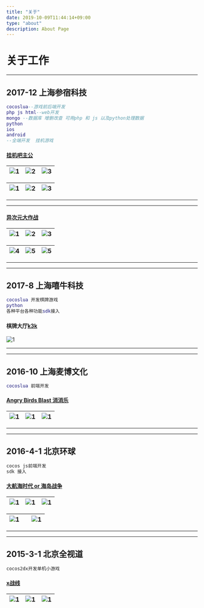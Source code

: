 ```yaml
---
title: "关于"
date: 2019-10-09T11:44:14+09:00
type: "about"
description: About Page
---
```


# 关于工作

---
## 2017-12 上海参宿科技

```cocos2d.lua
cocoslua--游戏前后端开发
php js html--web开发
mongo --数据库 增删改查 可用php 和 js 以及python处理数据
python
ios
android
--全端开发  挂机游戏
```


#### [挂机吧主公](https://tieba.baidu.com/f?kw=%B9%D2%BB%FA%B0%C9%D6%F7%B9%AB&fr=ala0&tpl=5)

| ![1](https://ss3.bdstatic.com/70cFv8Sh_Q1YnxGkpoWK1HF6hhy/it/u=3023093373,2514043510&fm=26&gp=0.jpg) | ![2](https://ss1.bdstatic.com/70cFvXSh_Q1YnxGkpoWK1HF6hhy/it/u=3356590871,2610065148&fm=26&gp=0.jpg) | ![3](https://ss1.bdstatic.com/70cFuXSh_Q1YnxGkpoWK1HF6hhy/it/u=635986471,2023937362&fm=26&gp=0.jpg) |
|:-|:-|:-|

| ![1](https://ss2.bdstatic.com/70cFvnSh_Q1YnxGkpoWK1HF6hhy/it/u=778289455,2572033351&fm=26&gp=0.jpg) | ![2](https://ss3.bdstatic.com/70cFv8Sh_Q1YnxGkpoWK1HF6hhy/it/u=1290122453,4069861154&fm=26&gp=0.jpg) | ![3](https://ss2.bdstatic.com/70cFvnSh_Q1YnxGkpoWK1HF6hhy/it/u=1745653943,2129597073&fm=26&gp=0.jpg) |
|:-|:-|:-|
---
---
#### [异次元大作战](https://www.taptap.com/app/162531)

| ![1](https://ss3.bdstatic.com/70cFv8Sh_Q1YnxGkpoWK1HF6hhy/it/u=2254090197,1148041248&fm=11&gp=0.jpg) | ![2](https://ss1.bdstatic.com/70cFuXSh_Q1YnxGkpoWK1HF6hhy/it/u=62084195,2902910454&fm=11&gp=0.jpg) | ![3](https://ss2.bdstatic.com/70cFvnSh_Q1YnxGkpoWK1HF6hhy/it/u=308980586,2597344224&fm=26&gp=0.jpg) |
|:-|:-|:-|

| ![4](https://ss1.bdstatic.com/70cFvXSh_Q1YnxGkpoWK1HF6hhy/it/u=4276889299,310082386&fm=11&gp=0.jpg) | ![5](https://ss1.bdstatic.com/70cFuXSh_Q1YnxGkpoWK1HF6hhy/it/u=2900473688,3124029619&fm=11&gp=0.jpg) |  ![5](https://ss2.bdstatic.com/70cFvnSh_Q1YnxGkpoWK1HF6hhy/it/u=2986418271,2095713933&fm=11&gp=0.jpg) | 
|:-|:-|:-|

---
---
## 2017-8 上海嘻牛科技
```cocos2d.lua
cocoslua 开发棋牌游戏 
python
各种平台各种功能sdk接入
```
#### 棋牌大厅[k3k](https://www.k3k.com/)

 ![1](https://www.k3k.com/images/logo.jpg) 


---
---
## 2016-10 上海麦博文化
```cocos2d.lua
cocoslua 前端开发 

```
#### [Angry Birds Blast 消消乐](http://www.mybogame.com/game/detail.aspx?id=6)

| ![1](http://www.mybogame.com/uploads/20180223/20180223121628731.png) | ![1](http://www.mybogame.com/uploads/20180223/20180223121618752.png) | ![1](http://www.mybogame.com/uploads/20180223/20180223121610694.png) |
|:-|:-|:-|

---
---
## 2016-4-1 北京环球
```cocos2d.js
cocos js前端开发 
sdk 接入
```
#### [大航海时代 or 海岛战争](http://hdzz.wdyxgames.com/hdzz.html)

| ![1](https://static.wdyxgames.com/hdzz/ts/3.jpg) | ![1](https://static.wdyxgames.com/hdzz/ts/5.jpg) | ![1](https://static.wdyxgames.com/hdzz/ts/4.jpg) |
|:-|:-|:-|

| ![1](https://static.wdyxgames.com/hdzz/ts/2.jpg) || ![1](https://static.wdyxgames.com/hdzz/ts/1.jpg) |
|:-|:-|:-|

---
---
## 2015-3-1 北京全视道
```cocos2d.c++
cocos2dx开发单机小游戏 
```
#### [x战线](http://news.4399.com/xzhanxian/zixun/m/600030.html)

| ![1](https://newsimg.5054399.com/uploads/userup/1602/021A1302240.jpg) | ![1](https://newsimg.5054399.com/uploads/userup/1602/021A04Db2.jpg) | ![1](https://newsimg.5054399.com/uploads/userup/1602/021A21GQ5.jpg) |
|:-|:-|:-|
